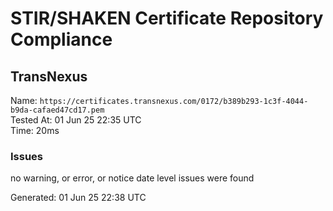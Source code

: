 # STIR/SHAKEN Certificate Repository Compliance

## TransNexus

Name: `https://certificates.transnexus.com/0172/b389b293-1c3f-4044-b9da-cafaed47cd17.pem`\
Tested At: 01 Jun 25 22:35 UTC\
Time: 20ms

### Issues

no warning, or error, or notice date level issues were found

Generated: 01 Jun 25 22:38 UTC